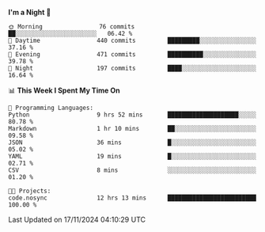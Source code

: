 <!--START_SECTION:waka-->
**I'm a Night 🦉** 

```text
🌞 Morning                76 commits          ██░░░░░░░░░░░░░░░░░░░░░░░   06.42 % 
🌆 Daytime                440 commits         █████████░░░░░░░░░░░░░░░░   37.16 % 
🌃 Evening                471 commits         ██████████░░░░░░░░░░░░░░░   39.78 % 
🌙 Night                  197 commits         ████░░░░░░░░░░░░░░░░░░░░░   16.64 % 
```


📊 **This Week I Spent My Time On** 

```text
💬 Programming Languages: 
Python                   9 hrs 52 mins       ████████████████████░░░░░   80.78 % 
Markdown                 1 hr 10 mins        ██░░░░░░░░░░░░░░░░░░░░░░░   09.58 % 
JSON                     36 mins             █░░░░░░░░░░░░░░░░░░░░░░░░   05.02 % 
YAML                     19 mins             █░░░░░░░░░░░░░░░░░░░░░░░░   02.71 % 
CSV                      8 mins              ░░░░░░░░░░░░░░░░░░░░░░░░░   01.20 % 

🐱‍💻 Projects: 
code.nosync              12 hrs 13 mins      █████████████████████████   100.00 % 
```


 Last Updated on 17/11/2024 04:10:29 UTC
<!--END_SECTION:waka-->
